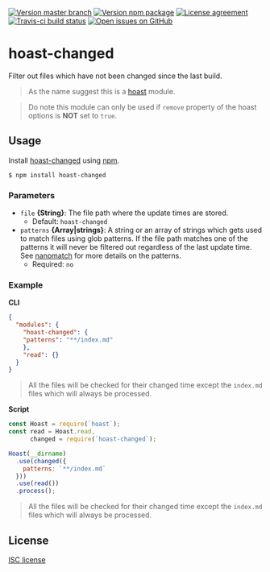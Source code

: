 [![Version master branch](https://img.shields.io/github/package-json/v/hoast/hoast-changed.svg?label=master&style=flat-square)](https://github.com/hoast/hoast-changed#readme)
[![Version npm package](https://img.shields.io/npm/v/hoast-changed.svg?label=npm&style=flat-square)](https://npmjs.com/package/hoast-changed)
[![License agreement](https://img.shields.io/github/license/hoast/hoast-changed.svg?style=flat-square)](https://github.com/hoast/hoast-changed/blob/master/LICENSE)
[![Travis-ci build status](https://img.shields.io/travis-ci/hoast/hoast-changed.svg?branch=master&style=flat-square)](https://travis-ci.org/hoast/hoast-changed)
[![Open issues on GitHub](https://img.shields.io/github/issues/hoast/hoast-changed.svg?style=flat-square)](https://github.com/hoast/hoast-changed/issues)

# hoast-changed

Filter out files which have not been changed since the last build.

> As the name suggest this is a [hoast](https://github.com/hoast/hoast#readme) module.

> Do note this module can only be used if `remove` property of the hoast options is **NOT** set to `true`.

## Usage

Install [hoast-changed](https://npmjs.com/package/hoast-changed) using [npm](https://npmjs.com).

```
$ npm install hoast-changed
```

### Parameters

* `file` **{String}**: The file path where the update times are stored.
	* Default: `hoast-changed`
* `patterns` **{Array|strings}**: A string or an array of strings which gets used to match files using glob patterns. If the file path matches one of the patterns it will never be filtered out regardless of the last update time. See [nanomatch](https://github.com/micromatch/nanomatch#readme) for more details on the patterns.
	* Required: `no`

### Example

**CLI**

```json
{
  "modules": {
	"hoast-changed": {
    "patterns": "**/index.md"
	},
	"read": {}
  }
}
```

> All the files will be checked for their changed time except the `index.md` files which will always be processed.

**Script**

```javascript
const Hoast = require(`hoast`);
const read = Hoast.read,
      changed = require(`hoast-changed`);

Hoast(__dirname)
  .use(changed({
    patterns: `**/index.md`
  }))
  .use(read())
  .process();
```

> All the files will be checked for their changed time except the `index.md` files which will always be processed.

## License

[ISC license](https://github.com/hoast/hoast-changed/blob/master/LICENSE)